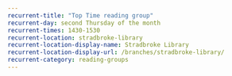 ```yaml
---
recurrent-title: "Top Time reading group"
recurrent-day: second Thursday of the month
recurrent-times: 1430-1530
recurrent-location: stradbroke-library
recurrent-location-display-name: Stradbroke Library
recurrent-location-display-url: /branches/stradbroke-library/
recurrent-category: reading-groups
---
```

